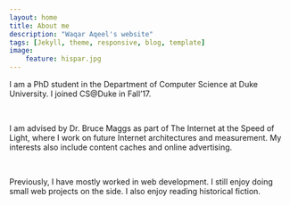 ```yaml
---
layout: home
title: About me
description: "Waqar Aqeel's website"
tags: [Jekyll, theme, responsive, blog, template]
image:
    feature: hispar.jpg
---
```


I am a PhD student in the Department of Computer Science at Duke University. I joined CS@Duke in Fall’17.

<br/>

I am advised by Dr. Bruce Maggs as part of The Internet at the Speed of Light, where I work on future Internet architectures and measurement. My interests also include content caches and online advertising.

<br/>

Previously, I have mostly worked in web development. I still enjoy doing small web projects on the side. I also enjoy reading historical fiction.